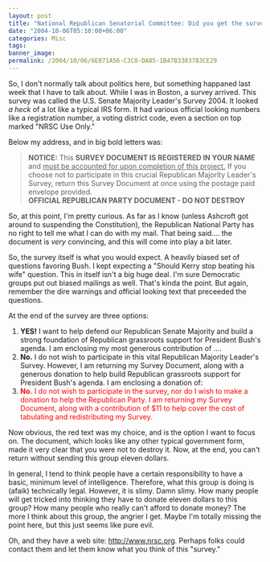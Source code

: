 ```yaml
---
layout: post
title: "National Republican Senatorial Committee: Did you get the survey?"
date: "2004-10-06T05:10:00+06:00"
categories: Misc 
tags: 
banner_image: 
permalink: /2004/10/06/6E071A56-C3C8-DA85-1B47B3383783CE29
---
```


So, I don't normally talk about politics here, but something happaned last week that I have to talk about. While I was in Boston, a survey arrived. This survey was called the U.S. Senate Majority Leader's Survey 2004. It looked <i>a heck</i> of a lot like a typical IRS form. It had various official looking numbers like a registration number, a voting district code, even a section on top marked "NRSC Use Only."

Below my address, and in big bold letters was:

<blockquote>
<b>NOTICE:</b> This <B>SURVEY DOCUMENT IS REGISTERED IN YOUR NAME</b> and <u>must be accounted for upon completion of this project.</u> If you choose not to participate in this crucial Republican Majority Leader's Survey, return this Survey Document at once using the postage paid envelope provided.<br>
<B>OFFICIAL REPUBLICAN PARTY DOCUMENT - DO NOT DESTROY</b>
</blockquote>

So, at this point, I'm pretty curious. As far as I know (unless Ashcroft got around to suspending the Constitution), the Republican National Party has no right to tell me what I can do with my mail. That being said.... the document is <i>very</i> convincing, and this will come into play a bit later.

So, the survey itself is what you would expect. A heavily biased set of questions favoring Bush. I kept expecting a "Should Kerry stop beating his wife" question. This in itself isn't a big huge deal. I'm sure Democratic groups put out biased mailings as well. That's kinda the point. But again, remember the dire warnings and official looking text that preceeded the questions.

At the end of the survey are three options: 

<ol>
<li><b>YES!</b> I want to help defend our Republican Senate Majority and build a strong foundation of Republican grassroots support for President Bush's agenda. I am enclosing my most generous contribution of ....
<li><b>No.</b> I do not wish to participate in this vital Republican Majority Leader's Survey. However, I am returning my Survey Document, along with a generous donation to help build Republican grassroots support for President Bush's agenda. I am enclosing a donation of:
<li><font color="red"><b>No.</b> I do not wish to participate in the survey, nor do I wish to make a donation to help the Republican Party. I am returning my Survey Document, along with a contribution of $11 to help cover the cost of tabulating and redistributing my Survey.</font>
</ol>

Now obvious, the red text was my choice, and is the option I want to focus on. The document, which looks like any other typical government form, made it very clear that you were not to destroy it. Now, at the end, you can't return without sending this group eleven dollars. 

In general, I tend to think people have a certain responsibility to have a basic, minimum level of intelligence. Therefore, what this group is doing is (afaik) technically legal. However, it is slimy. Damn slimy. How many people will get tricked into thinking they have to donate eleven dollars to this group? How many people who really can't afford to donate money? The more I think about this group, the angrier I get. Maybe I'm totally missing the point here, but this just seems like pure evil.

Oh, and they have a web site: <a href="http://www.nrsc.org">http://www.nrsc.org</a>. Perhaps folks could contact them and let them know what you think of this "survey."